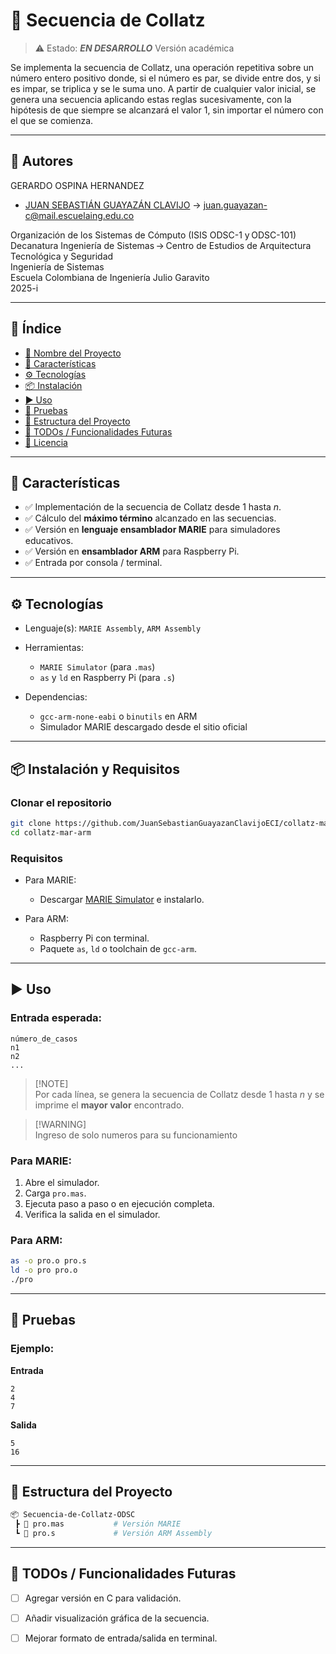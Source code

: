 # 📌 Secuencia de Collatz

> ⚠️ Estado: ***EN DESARROLLO*** Versión académica

Se implementa la secuencia de Collatz, una operación repetitiva sobre un número entero positivo donde, si el número es par, se divide entre dos, y si es impar, se triplica y se le suma uno. A partir de cualquier valor inicial, se genera una secuencia aplicando estas reglas sucesivamente, con la hipótesis de que siempre se alcanzará el valor 1, sin importar el número con el que se comienza.

---

## 👥 Autores
GERARDO OSPINA HERNANDEZ

- [JUAN SEBASTIÁN GUAYAZÁN CLAVIJO](https://github.com/JSGC-ECI) → [juan.guayazan-c@mail.escuelaing.edu.co](mailto:juan.guayazan-c@mail.escuelaing.edu.co)

Organización de los Sistemas de Cómputo (ISIS ODSC-1 y ODSC-101)      
Decanatura Ingeniería de Sistemas → Centro de Estudios de Arquitectura Tecnológica y Seguridad     
Ingeniería de Sistemas    
Escuela Colombiana de Ingeniería Julio Garavito     
2025-i

---

## 🧠 Índice

* [📌 Nombre del Proyecto](#-secuencia-de-collatz)
* [🚀 Características](#-características)
* [⚙️ Tecnologías](#️-tecnologías)
* [📦 Instalación](#-instalación-y-requisitos)
* [▶️ Uso](#️-uso)
* [🧪 Pruebas](#-pruebas)
* [📁 Estructura del Proyecto](#-estructura-del-proyecto)
* [📌 TODOs / Funcionalidades Futuras](#-todos--funcionalidades-futuras)
* [📄 Licencia](#-licencia)

---

## 🚀 Características

* ✅ Implementación de la secuencia de Collatz desde 1 hasta *n*.
* ✅ Cálculo del **máximo término** alcanzado en las secuencias.
* ✅ Versión en **lenguaje ensamblador MARIE** para simuladores educativos.
* ✅ Versión en **ensamblador ARM** para Raspberry Pi.
* ✅ Entrada por consola / terminal.

---

## ⚙️ Tecnologías

* Lenguaje(s): `MARIE Assembly`, `ARM Assembly`
* Herramientas:

  * `MARIE Simulator` (para `.mas`)
  * `as` y `ld` en Raspberry Pi (para `.s`)
* Dependencias:

  * `gcc-arm-none-eabi` o `binutils` en ARM
  * Simulador MARIE descargado desde el sitio oficial

---

## 📦 Instalación y Requisitos

### Clonar el repositorio

```bash
git clone https://github.com/JuanSebastianGuayazanClavijoECI/collatz-mar-arm
cd collatz-mar-arm
```

### Requisitos

* Para MARIE:

  * Descargar [MARIE Simulator](https://www.marietools.com) e instalarlo.
* Para ARM:

  * Raspberry Pi con terminal.
  * Paquete `as`, `ld` o toolchain de `gcc-arm`.

---

## ▶️ Uso

### Entrada esperada:

```
número_de_casos
n1
n2
...
```
> [!NOTE]\
> Por cada línea, se genera la secuencia de Collatz desde 1 hasta *n* y se imprime el **mayor valor** encontrado.

> [!WARNING]\
> Ingreso de solo numeros para su funcionamiento

### Para MARIE:

1. Abre el simulador.
2. Carga `pro.mas`.
3. Ejecuta paso a paso o en ejecución completa.
4. Verifica la salida en el simulador.

### Para ARM:

```bash
as -o pro.o pro.s
ld -o pro pro.o
./pro
```


---

## 🧪 Pruebas

### Ejemplo:

**Entrada**

```
2
4
7
```

**Salida**

```
5
16
```

---

## 📁 Estructura del Proyecto

```bash
📦 Secuencia-de-Collatz-ODSC
 ┣ 📜 pro.mas           # Versión MARIE
 ┗ 📜 pro.s             # Versión ARM Assembly
```

---

## 📌 TODOs / Funcionalidades Futuras

* [ ] Agregar versión en C para validación.
* [ ] Añadir visualización gráfica de la secuencia.
* [ ] Mejorar formato de entrada/salida en terminal.

